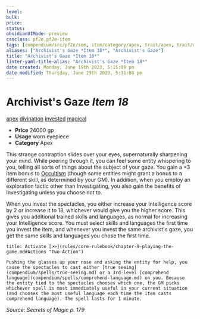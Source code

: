 ```yaml
---
level:
bulk:
price:
status:
obsidianUIMode: preview
cssclass: pf2e,pf2e-item
tags: [compendium/src/pf2e/som, item/category/apex, trait/apex, trait/divination, trait/invested, trait/magical]
aliases: ["Archivist's Gaze *Item 18*", "Archivist's Gaze"]
title: "Archivist's Gaze *Item 18*"
linter-yaml-title-alias: "Archivist's Gaze *Item 18*"
date created: Monday, June 19th 2023, 5:15:09 pm
date modified: Thursday, June 29th 2023, 5:31:08 pm
---
```


# Archivist's Gaze *Item 18*

[apex](rules/traits/apex.md) [divination](rules/traits/divination.md) [invested](rules/traits/invested.md) [magical](rules/traits/magical.md)  

- **Price** 24000 gp
- **Usage** worn eyepiece
- **Category** Apex

This strange contraption slides over your eyes, supernaturally sharpening your mind. While peering through it, you can feel some entity whispering to you, telling all sorts of things about the subject of your gaze. You gain a +3 item bonus to [Occultism](compendium/skills.md#Occultism) (though some entities might grant a bonus to a different skill, as determined by your GM). In addition, when you employ an exploration tactic other than Investigating, you also gain the benefits of Investigating unless you choose not to.

When you invest the spectacles, you either increase your Intelligence score by 2 or increase it to 18, whichever would give you the higher score. This gives you additional trained skills and languages, as normal for increasing your Intelligence score. You must select skills and languages the first time you invest the item, and whenever you invest the same archivist's gaze, you get the same skills and languages you chose the first time.

```ad-embed-ability
title: Activate [>>](rules/core-rulebook/chapter-9-playing-the-game.md#Actions "Two-Action")

Pushing the glasses up your nose and asking the entity for help, you cause the spectacles to cast either [true seeing](compendium/spells/true-seeing.md) or a 3rd-level [comprehend language](compendium/spells/comprehend-language.md) on you. Because the entity tied to the spectacles chooses which one, the GM picks whichever spell is most immediately useful in your current situation (and chooses the most useful language each time the item casts comprehend language). The spell lasts for 1 minute.
```

*Source: Secrets of Magic p. 179*

